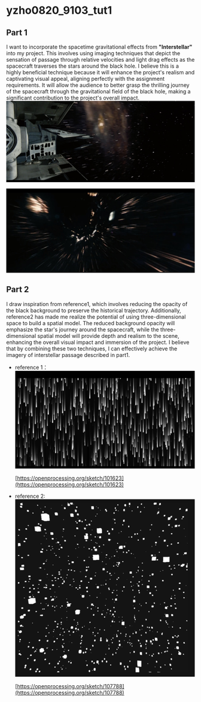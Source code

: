 # yzho0820_9103_tut1

## Part 1
I want to incorporate the spacetime gravitational effects from **"Interstellar"** into my project. This involves using imaging techniques that depict the sensation of passage through relative velocities and light drag effects as the spacecraft traverses the stars around the black hole. I believe this is a highly beneficial technique because it will enhance the project's realism and captivating visual appeal, aligning perfectly with the assignment requirements. It will allow the audience to better grasp the thrilling journey of the spacecraft through the gravitational field of the black hole, making a significant contribution to the project's overall impact.
![Interstellar_img1.jpg](/img/Interstellar_img1.jpg)

![Interstellar_img2.jpg](/img/Interstellar_img2.jpg)


## Part 2
I draw inspiration from reference1, which involves reducing the opacity of the black background to preserve the historical trajectory. Additionally, reference2 has made me realize the potential of using three-dimensional space to build a spatial model. The reduced background opacity will emphasize the star's journey around the spacecraft, while the three-dimensional spatial model will provide depth and realism to the scene, enhancing the overall visual impact and immersion of the project. I believe that by combining these two techniques, I can effectively achieve the imagery of interstellar passage described in part1.

- reference 1：
    ![Untitled](img/Untitled.png)

    [https://openprocessing.org/sketch/101623](https://openprocessing.org/sketch/101623)

- reference 2:
    ![Untitled](img/Untitled%201.png)

    [https://openprocessing.org/sketch/107788](https://openprocessing.org/sketch/107788)
